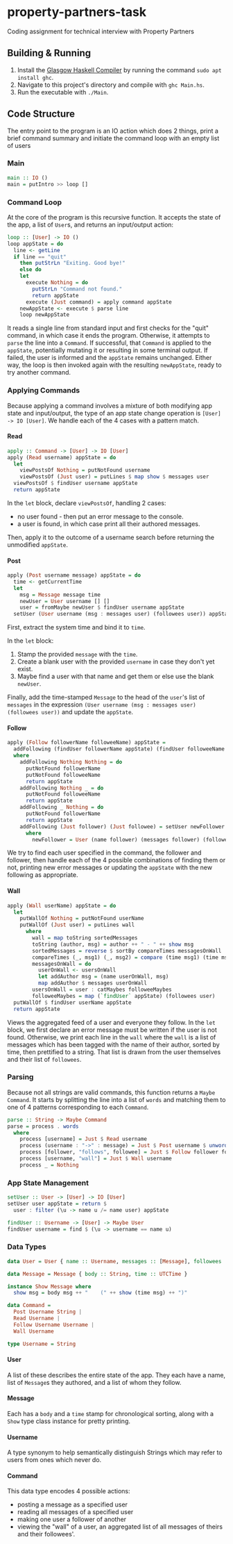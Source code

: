 # property-partners-task
Coding assignment for technical interview with Property Partners

## Building & Running
1. Install the [Glasgow Haskell Compiler](https://www.haskell.org/ghc/) by running the command `sudo apt install ghc`.
2. Navigate to this project's directory and compile with `ghc Main.hs`.
3. Run the executable with `./Main`.

## Code Structure
The entry point to the program is an IO action which does 2 things, print a brief command summary and initiate the command loop with an empty list of users
### Main
```hs
main :: IO ()
main = putIntro >> loop []
```
### Command Loop
At the core of the program is this recursive function. It accepts the state of the app, a list of `User`s, and returns an input/output action:
```hs
loop :: [User] -> IO ()
loop appState = do
  line <- getLine
  if line == "quit"
    then putStrLn "Exiting. Good bye!"
    else do
    let
      execute Nothing = do
        putStrLn "Command not found."
        return appState
      execute (Just command) = apply command appState
    newAppState <- execute $ parse line
    loop newAppState
```
It reads a single line from standard input and first checks for the "quit" command, in which case it ends the program.
Otherwise, it attempts to `parse` the line into a `Command`.
If successful, that `Command` is applied to the `appState`, potentially mutating it or resulting in some terminal output.
If failed, the user is informed and the `appState` remains unchanged.
Either way, the loop is then invoked again with the resulting `newAppState`, ready to try another command.

### Applying Commands
Because applying a command involves a mixture of both modifying app state and input/output, the type of an app state change operation is `[User] -> IO [User]`.
We handle each of the 4 cases with a pattern match.

#### Read
```hs
apply :: Command -> [User] -> IO [User]
apply (Read username) appState = do
  let
    viewPostsOf Nothing = putNotFound username
    viewPostsOf (Just user) = putLines $ map show $ messages user
  viewPostsOf $ findUser username appState
  return appState
```
In the `let` block, declare `viewPostsOf`, handling 2 cases:
- no user found - then put an error message to the console.
- a user is found, in which case print all their authored messages.

Then, apply it to the outcome of a username search before returning the unmodified `appState`.

#### Post
```hs
apply (Post username message) appState = do
  time <- getCurrentTime
  let
    msg = Message message time 
    newUser = User username [] []
    user = fromMaybe newUser $ findUser username appState
  setUser (User username (msg : messages user) (followees user)) appState
```
First, extract the system time and bind it to `time`.

In the `let` block:
1. Stamp the provided `message` with the `time`.
2. Create a blank user with the provided `username` in case they don't yet exist.
3. Maybe find a user with that name and get them or else use the blank `newUser`.

Finally, add the time-stamped `Message` to the head of the `user`'s list of `messages` in the expression `(User username (msg : messages user) (followees user))`
and update the `appState`.

#### Follow
```hs
apply (Follow followerName followeeName) appState =
  addFollowing (findUser followerName appState) (findUser followeeName appState)
  where
    addFollowing Nothing Nothing = do
      putNotFound followerName
      putNotFound followeeName
      return appState
    addFollowing Nothing _ = do
      putNotFound followeeName
      return appState
    addFollowing _ Nothing = do
      putNotFound followerName
      return appState
    addFollowing (Just follower) (Just followee) = setUser newFollower appState
      where
        newFollower = User (name follower) (messages follower) (followee : followees follower)
```
We try to find each user specified in the command, the follower and follower, then handle each of the 4 possible combinations of finding them or not,
printing new error messages or updating the `appState` with the new following as appropriate.

#### Wall
```hs
apply (Wall userName) appState = do
  let
    putWallOf Nothing = putNotFound userName
    putWallOf (Just user) = putLines wall
      where
        wall = map toString sortedMessages
        toString (author, msg) = author ++ " - " ++ show msg
        sortedMessages = reverse $ sortBy compareTimes messagesOnWall
        compareTimes (_, msg1) (_, msg2) = compare (time msg1) (time msg2)
        messagesOnWall = do
          userOnWall <- usersOnWall
          let addAuthor msg = (name userOnWall, msg)
          map addAuthor $ messages userOnWall
        usersOnWall = user : catMaybes followeeMaybes
        followeeMaybes = map (`findUser` appState) (followees user)
  putWallOf $ findUser userName appState
  return appState
```
Views the aggregated feed of a user and everyone they follow. In the `let` block, we first declare an error message must be written if the user is not found.
Otherwise, we print each line in the `wall` where the `wall` is a list of messages which has been tagged with the name of their author, sorted by time,
then prettified to a string. That list is drawn from the user themselves and their list of `followees`.

  
### Parsing
Because not all strings are valid commands, this function returns a `Maybe Command`.
It starts by splitting the line into a list of `words` and matching them to one of 4 patterns corresponding to each `Command`.
```hs
parse :: String -> Maybe Command
parse = process . words
  where
    process [username] = Just $ Read username
    process (username : "->" : message) = Just $ Post username $ unwords message
    process [follower, "follows", followee] = Just $ Follow follower followee
    process [username, "wall"] = Just $ Wall username
    process _ = Nothing
```

### App State Management
```hs
setUser :: User -> [User] -> IO [User]
setUser user appState = return $
  user : filter (\u -> name u /= name user) appState

findUser :: Username -> [User] -> Maybe User
findUser username = find $ (\u -> username == name u)
```

### Data Types

```hs
data User = User { name :: Username, messages :: [Message], followees :: [User] }

data Message = Message { body :: String, time :: UTCTime }

instance Show Message where
  show msg = body msg ++ "    (" ++ show (time msg) ++ ")"

data Command =
  Post Username String |
  Read Username |
  Follow Username Username |
  Wall Username

type Username = String
```

#### User
A list of these describes the entire state of the app. They each have a name, list of `Message`s they authored, and a list of whom they follow.

#### Message
Each has a `body` and a `time` stamp for chronological sorting, along with a `Show` type class instance for pretty printing.

#### Username
A type synonym to help semantically distinguish Strings which may refer to users from ones which never do.

#### Command
This data type encodes 4 possible actions:
- posting a message as a specified user
- reading all messages of a specified user
- making one user a follower of another
- viewing the "wall" of a user, an aggregated list of all messages of theirs and their followees'.
